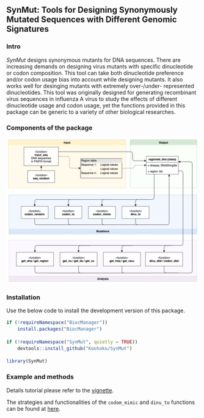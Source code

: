 ## SynMut: Tools for Designing Synonymously Mutated Sequences with Different Genomic Signatures

### Intro

*SynMut* designs synonymous mutants for DNA sequences. 
There are increasing demands on designing virus mutants with specific dinucleotide or codon composition. This tool can take both dinucleotide preference and/or codon usage bias into account while designing mutants. It also works well for desinging mutants with extremely over-/under- represented dinucleotides. 
This tool was originally designed for generating recombinant virus sequences in influenza A virus to study the effects of different dinucleotide usage and codon usage, yet the functions provided in this package can be generic to a variety of other biological researches.

### Components of the package

![image](https://raw.githubusercontent.com/Koohoko/Koohoko.github.io/master/SynMut/images/component.png)

### Installation 
Use the below code to install the development version of this package.

```r
if (!requireNamespace("BiocManager"))
    install.packages("BiocManager")

if (!requireNamespace("SynMut", quietly = TRUE))
    devtools::install_github("Koohoko/SynMut")

library(SynMut)
```

### Example and methods

Details tutorial please refer to the [vignette](https://koohoko.github.io/SynMut/index.html).

The strategies and functionalities of the `codom_mimic` and `dinu_to` functions can be found at [here](https://koohoko.github.io/SynMut/algorithm.html).

